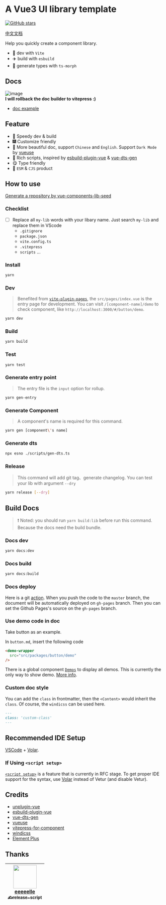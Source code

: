 # A Vue3 UI library template

[![GitHub stars](https://img.shields.io/github/stars/zouhangwithsweet/vue-components-lib-seed)](https://github.com/zouhangwithsweet/vue-components-lib-seed/stargazers)

[中文文档](https://github.com/zouhangwithsweet/vue-components-lib-seed/blob/master/README.zh-CN.md)

Help you quickly create a component library.

- :rocket: dev with `Vite`
- :airplane: build with `esbuild`
- :helicopter: generate types with `ts-morph`

## Docs

![image](https://img.shields.io/badge/need-help-orange)  
**I will rollback the doc builder to vitepress :)**

- [doc example](https://vuecomponent-seed.vercel.app/)

## Feature

- :rainbow: Speedy dev & build
- :fireworks: Customize friendly
- :pencil: More beautiful doc, support `Chinese` and `English`. Support `Dark Mode` by [vueuse](https://github.com/vueuse/vueuse)
- :lollipop: Rich scripts, inspired by [esbuild-plugin-vue](https://github.com/egoist/esbuild-plugin-vue) & [vue-dts-gen](https://github.com/egoist/vue-dts-gen)
- :yum: Type friendly
- :truck: `ESM` & `CJS` product

## How to use

[Generate a repository by vue-components-lib-seed](https://github.com/zouhangwithsweet/vue-components-lib-seed/generate)

### Checklist

- [ ] Replace all `my-lib` words with your libary name. Just search `my-lib` and replace them in VScode
  - `.gitignore`
  - `package.json`
  - `vite.config.ts`
  - `.vitepress`
  - `scripts` ...

### Install

```bash
yarn
```

### Dev

> Benefited from  [`vite-plugin-pages`](https://github.com/hannoeru/vite-plugin-pages), the `src/pages/index.vue` is the entry page for development. You can visit `/[component-name]/demo` to check component, like `http://localhost:3000/#/button/demo`.

```bash
yarn dev
```

### Build

```bash
yarn build
```

### Test

```bash
yarn test
```

### Generate entry point

> The entry file is the `input` option for rollup.

```bash
yarn gen-entry
```

### Generate Component

> A component's name is required for this command.

```bash
yarn gen [component\'s name]
```

### Generate dts

```bash
npx esno ./scripts/gen-dts.ts
```

### Release

> This command will add git tag、generate changelog. You can test your lib with argument `--dry`

```bash
yarn release [--dry]
```

## Build Docs

> :exclamation: Noted: you should run `yarn build:lib` before run this command. Because the docs need the build bundle.

### Docs dev

```bash
yarn docs:dev
```

### Docs build

```bash
yarn docs:build
```

### Docs deploy

Here is a git [action](https://github.com/zouhangwithsweet/vue-components-lib-seed/blob/master/.github/workflows/build.yml). When you push the code to the `master` branch, the document will be automatically deployed on `gh-pages` branch.
Then you can set the Github Pages's source on the `gh-pages` branch.

### Use demo code in doc

Take button as an example.

In `button.md`, insert the following code

```html
<demo-wrapper
  src="src/packages/button/demo"
/>
```

There is a global component [`Demos`](https://github.com/zouhangwithsweet/fisand-doc/blob/feat_fisand_doc/src/client/app/components/Demos.vue) to display all demos.
This is currently the only way to show demo. [More info](https://github.com/zouhangwithsweet/fisand-doc/blob/feat_fisand_doc/src/node/markdown/plugins/demo.ts).

### Custom doc style

You can add the `class` in frontmatter, then the `<Content>` would inherit the `class`. Of course, the `windicss` can be used here.

```markdown
---
class: 'custom-class'
---
```

## Recommended IDE Setup

[VSCode](https://code.visualstudio.com/) + [Volar](https://github.com/johnsoncodehk/volar).

### If Using `<script setup>`

[`<script setup>`](https://github.com/vuejs/rfcs/pull/227) is a feature that is currently in RFC stage. To get proper IDE support for the syntax, use [Volar](https://marketplace.visualstudio.com/items?itemName=johnsoncodehk.volar) instead of Vetur (and disable Vetur).

## Credits

- [unplugin-vue](https://github.com/sxzz/unplugin-vue)
- [esbuild-plugin-vue](https://github.com/egoist/esbuild-plugin-vue)
- [vue-dts-gen](https://github.com/egoist/vue-dts-gen)
- [vueuse](https://github.com/vueuse/vueuse)
- [vitepress-for-component](https://github.com/dewfall123/vitepress-for-component)
- [windicss](https://github.com/windicss/windicss)
- [Element Plus](https://github.com/element-plus/element-plus)

## Thanks

| [<img src="https://avatars.githubusercontent.com/u/73626725?v=4" width="75px;"/><br/>eeeeelle<br/> <sub>:writing_hand:release-script</sub>](https://github.com/eeeeelle) |
| :---: |
